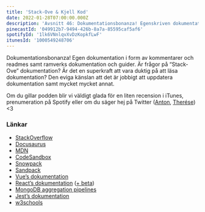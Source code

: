 ```yaml
---
title: 'Stack-Ove & Kjell Kod'
date: 2022-01-28T07:00:00.000Z
description: 'Avsnitt 46: Dokumentationsbonanza! Egenskriven dokumentation, ramverks dokumentation, Stack-Ove och mycket mer.'
pinecastId: '049912b7-9494-426b-8a7a-85595caf5af6'
spotifyId: '1lk6VNnlqvXvDzKopkfLwF'
itunesId: '1000549248706'
---
```


Dokumentationsbonanza! Egen dokumentation i form av kommentarer och readmes samt ramverks dokumentation och guider. Är frågor på “Stack-Ove” dokumentation? Är det en superkraft att vara duktig på att läsa dokumentation? Den eviga känslan att det är jobbigt att uppdatera dokumentation samt mycket mycket annat.

Om du gillar podden blir vi väldigt glada för en liten recension i iTunes, prenumeration på Spotify eller om du säger hej på Twitter ([Anton](https://twitter.com/Awnton), [Therése](https://twitter.com/tkomstadius)) <3

### Länkar

- [StackOverflow](https://stackoverflow.com)
- [Docusaurus](https://docusaurus.io)
- [MDN](https://developer.mozilla.org/en-US/)
- [CodeSandbox](https://codesandbox.io)
- [Snowpack](https://www.snowpack.dev)
- [Sandpack](https://sandpack.codesandbox.io)
- [Vue’s dokumentation](https://v3.vuejs.org/guide/introduction.html)
- [React’s dokumentation](https://reactjs.org/docs/getting-started.html) ([+ beta](https://beta.reactjs.org))
- [MongoDB aggregation pipelines](https://docs.mongodb.com/manual/core/aggregation-pipeline/)
- [Jest’s dokumentation](https://jestjs.io/docs/getting-started)
- [w3schools](https://www.w3schools.com)
